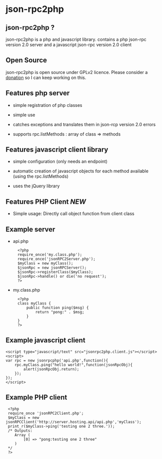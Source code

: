 json-rpc2php
============
json-rpc2php ?
--------------

json-rpc2php is a php and javascript library.
contains a php json-rpc version 2.0 server and a javascript json-rpc version 2.0 client

Open Source
------------

json-rpc2php is open source under GPLv2 licence. Please consider a [donation](https://www.paypal.com/cgi-bin/webscr?cmd=_donations&business=J8RZGZC5WPZDU&lc=BE&item_name=Subutux&item_number=TRANSRSS&currency_code=EUR&bn=PP%2dDonationsBF%3abtn_donateCC_LG%2egif%3aNonHosted) so I can keep working on this.

Features php server
--------------------
* simple registration of php classes

* simple use

* catches exceptions and translates them in json-rcp version 2.0 errors

* supports rpc.listMethods : array of class => methods


Features javascript client library
----------------------------------
* simple configuration (only needs an endpoint)

* automatic creation of javascript objects for each method available (using the rpc.listMethods)

* uses the jQuery library

Features PHP Client *NEW*
-------------------------
* Simple usage: Directly call object function from client class

Example server
--------------
* api.php

		<?php
		require_once('my.class.php');
		require_once('jsonRPC2Server.php');
		$myClass = new myClass();
		$jsonRpc = new jsonRPCServer();
		$jsonRpc->registerClass($myClass);
		$jsonRpc->handle() or die('no request');
		?>

* my.class.php

		<?php
		class myClass {
			public function ping($msg) {
				return "pong:" . $msg;
			}
		}
		?>

Example javascript client
------------------------

	<script type="javascript/text" src="jsonrpc2php.client.js"></script>
	<script>
	var rpc = new jsonrpcphp('api.php',function(){
		rpc.myClass.ping("hello world!",function(jsonRpcObj){
			alert(jsonRpcObj.return);
		});
	});
	</script>
Example PHP client
------------------

	 <?php
	 require_once 'jsonRPC2Client.php';
	 $myClass = new jsonRPCClient('http://server.hosting.api/api.php','myClass');
	 print_r($myClass->ping('testing one 2 three.'));
	 /* Outputs:
	 	Array (
	 		[0] => "pong:testing one 2 three"
	 	)
	 */
	 ?>